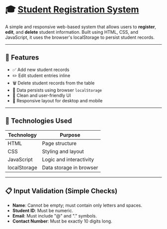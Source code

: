 # 🎓 [Student Registration System](https://rohitpalekar.github.io/Student_Registration_System/)

A simple and responsive web-based system that allows users to **register**, **edit**, and **delete** student information. Built using HTML, CSS, and JavaScript, it uses the browser's localStorage to persist student records.

---

## 🚀 Features

- ✅ Add new student records
- ✏️ Edit student entries inline
- 🗑️ Delete student records from the table
- 💾 Data persists using browser `localStorage`
- 🧼 Clean and user-friendly UI
- 📱 Responsive layout for desktop and mobile

---

## 🧰 Technologies Used

| Technology   | Purpose                 |
|--------------|--------------------------|
| HTML         | Page structure           |
| CSS          | Styling and layout       |
| JavaScript   | Logic and interactivity  |
| localStorage | Data storage in browser  |

---

## 📋 Input Validation (Simple Checks)

- **Name**: Cannot be empty; must contain only letters and spaces.
- **Student ID**: Must be numeric.
- **Email**: Must include "@" and "." symbols.
- **Contact Number**: Must be exactly 10 digits long.
